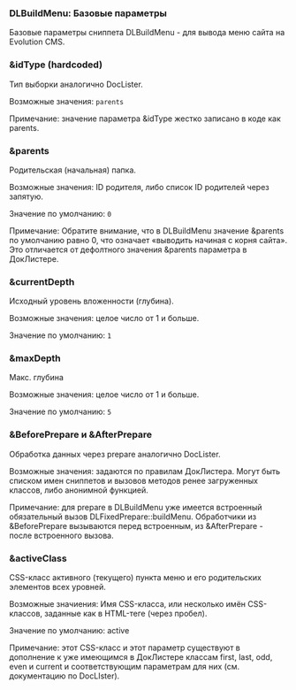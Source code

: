 
<meta http-equiv="Content-Type" content="text/html; charset=utf-8">
<h3>DLBuildMenu: Базовые параметры </h3> 
Базовые параметры cниппета DLBuildMenu - для вывода меню сайта на Evolution CMS.	
<br>
<h3 class="sub-header text-bold">&amp;idType (hardcoded)</h3>
<p>Тип выборки аналогично DocLister.</p>
<p>Возможные значения: <code>parents</code></p>
<p>Примечание: значение параметра &amp;idType жестко записано в коде как parents.</p>
<h3 class="sub-header text-bold">&amp;parents</h3>
<p>Родительская (начальная) папка.</p>
<p>Возможные значения: ID родителя, либо список ID родителей через запятую.</p>
<p>Значение по умолчанию: <code>0</code></p>
<p>Примечание: Обратите внимание, что в DLBuildMenu значение &amp;parents по умолчанию равно 0, что означает «выводить начиная с корня сайта». Это отличается от дефолтного значения &amp;parents параметра в ДокЛистере.</p>
<h3 class="sub-header text-bold">&amp;currentDepth</h3>
<p>Исходный уровень вложенности (глубина).</p>
<p>Возможные значения: целое число от 1 и больше.</p>
<p>Значение по умолчанию: <code>1</code></p>
<h3 class="sub-header text-bold">&amp;maxDepth</h3>
<p>Макс. глубина</p>
<p>Возможные значения: целое число от 1 и больше.</p>
<p>Значение по умолчанию: <code>5</code></p>
<h3 class="sub-header text-bold">&amp;BeforePrepare и &amp;AfterPrepare</h3>
<p>Обработка данных через prepare аналогично DocLister.</p>
<p>Возможные значения: задаются по правилам ДокЛистера. Могут быть списком имен сниппетов и вызовов методов ренее загруженных классов, либо анонимной функцией.</p>
<p>Примечание: для prepare в DLBuildMenu уже имеется встроенный обязательный вызов DLFixedPrepare::buildMenu. Обработчики из &amp;BeforePrepare вызываются перед встроенным, из &amp;AfterPrepare - после встроенного вызова.</p>
<h3 class="sub-header text-bold">&amp;activeClass</h3>
<p>CSS-класс активного (текущего) пункта меню и его родительских элементов всех уровней.</p>
<p>Возможные значиения: Имя CSS-класса, или несколько имён CSS-классов, заданные как в HTML-теге (через пробел).</p>
<p>Значение по умолчанию: active</p>
<p>Примечание: этот CSS-класс и этот параметр существуют в дополнение к уже имеющимся в ДокЛистере классам first, last, odd, even и current и соответствующим параметрам для них (см. документацию по DocLIster).</p>